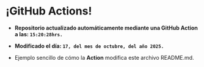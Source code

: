 # ¡GitHub Actions!
* **Repositorio actualizado automáticamente mediante una GitHub Action a las: `15:20:28hrs.`**
* **Modificado el día: `17, del mes de octubre, del año 2025.`**

* Ejemplo sencillo de cómo la **Action** modifica este archivo README.md.
